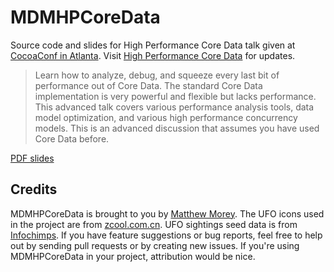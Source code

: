 # MDMHPCoreData

Source code and slides for High Performance Core Data talk given at [CocoaConf in Atlanta](http://cocoaconf.com/conference/sessionDetails/348?confId=13). Visit [High Performance Core Data](http://highperformancecoredata.com) for updates.

> Learn how to analyze, debug, and squeeze every last bit of performance out of Core Data. The standard Core Data implementation is very powerful and flexible but lacks performance. This advanced talk covers various performance analysis tools, data model optimization, and various high performance concurrency models. This is an advanced discussion that assumes you have used Core Data before.

[PDF slides](https://github.com/mmorey/MDMHPCoreData/blob/master/2013-11-15%20-%20High%20Performance%20Core%20Data%20by%20Matthew%20Morey.pdf?raw=true)

## Credits

MDMHPCoreData is brought to you by [Matthew Morey](http://matthewmorey.com). The UFO icons used in the project are from [zcool.com.cn](http://www.zcool.com.cn/gfx/ZMjAwODI4.html). UFO sightings seed data is from [Infochimps](http://www.infochimps.com/datasets/60000-documented-ufo-sightings-with-text-descriptions-and-metada). If you have feature suggestions or bug reports, feel free to help out by sending pull requests or by creating new issues. If you're using MDMHPCoreData in your project, attribution would be nice.
